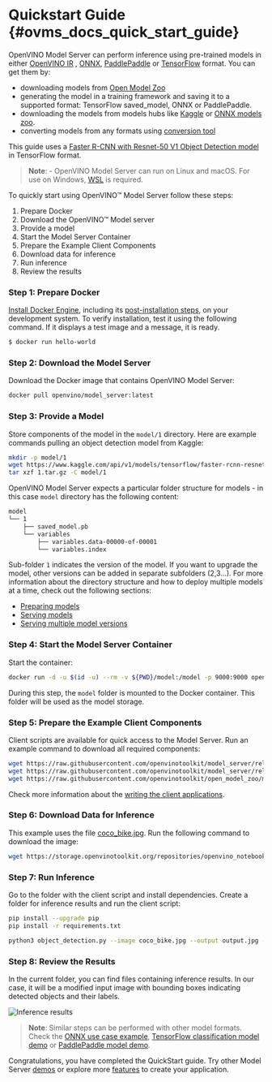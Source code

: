 # Quickstart Guide {#ovms_docs_quick_start_guide}

OpenVINO Model Server can perform inference using pre-trained models in either [OpenVINO IR](https://docs.openvino.ai/2024/documentation/openvino-ir-format/operation-sets.html)
, [ONNX](https://onnx.ai/), [PaddlePaddle](https://github.com/PaddlePaddle/Paddle) or [TensorFlow](https://www.tensorflow.org/) format. You can get them by:

- downloading models from [Open Model Zoo](https://storage.openvinotoolkit.org/repositories/open_model_zoo/)
- generating the model in a training framework and saving it to a supported format: TensorFlow saved_model, ONNX or PaddlePaddle.
- downloading the models from models hubs like [Kaggle](https://www.kaggle.com/models) or [ONNX models zoo](https://github.com/onnx/models).
- converting models from any formats using [conversion tool](https://docs.openvino.ai/2024/openvino-workflow/model-preparation/convert-model-to-ir.html)

This guide uses a [Faster R-CNN with Resnet-50 V1 Object Detection model](https://www.kaggle.com/models/tensorflow/faster-rcnn-resnet-v1/tensorFlow2/faster-rcnn-resnet50-v1-640x640/1) in TensorFlow format.

> **Note**: - OpenVINO Model Server can run on Linux and macOS. For use on Windows, [WSL](https://docs.microsoft.com/en-us/windows/wsl/) is required.

To quickly start using OpenVINO™ Model Server follow these steps:
1. Prepare Docker
2. Download the OpenVINO™ Model server
3. Provide a model
4. Start the Model Server Container
5. Prepare the Example Client Components
6. Download data for inference
7. Run inference
8. Review the results

### Step 1: Prepare Docker

[Install Docker Engine](https://docs.docker.com/engine/install/), including its [post-installation steps](https://docs.docker.com/engine/install/linux-postinstall/), on your development system.
To verify installation, test it using the following command. If it displays a test image and a message, it is ready.

``` bash
$ docker run hello-world
```

### Step 2: Download the Model Server

Download the Docker image that contains OpenVINO Model Server:

```bash
docker pull openvino/model_server:latest
```

### Step 3: Provide a Model

Store components of the model in the `model/1` directory. Here are example commands pulling an object detection model from Kaggle:

```bash
mkdir -p model/1
wget https://www.kaggle.com/api/v1/models/tensorflow/faster-rcnn-resnet-v1/tensorFlow2/faster-rcnn-resnet50-v1-640x640/1/download -O 1.tar.gz
tar xzf 1.tar.gz -C model/1
```

OpenVINO Model Server expects a particular folder structure for models - in this case `model` directory has the following content:
```bash
model
└── 1
    ├── saved_model.pb
    └── variables
        ├── variables.data-00000-of-00001
        └── variables.index
```

Sub-folder `1` indicates the version of the model. If you want to upgrade the model, other versions can be added in separate subfolders (2,3...).
For more information about the directory structure and how to deploy multiple models at a time, check out the following sections:
- [Preparing models](models_repository.md)
- [Serving models](starting_server.md)
- [Serving multiple model versions](model_version_policy.md)

### Step 4: Start the Model Server Container

Start the container:

```bash
docker run -d -u $(id -u) --rm -v ${PWD}/model:/model -p 9000:9000 openvino/model_server:latest --model_name faster_rcnn --model_path /model --port 9000
```
During this step, the `model` folder is mounted to the Docker container.  This folder will be used as the model storage.

### Step 5: Prepare the Example Client Components

Client scripts are available for quick access to the Model Server. Run an example command to download all required components:

```bash
wget https://raw.githubusercontent.com/openvinotoolkit/model_server/releases/2024/2/demos/object_detection/python/object_detection.py
wget https://raw.githubusercontent.com/openvinotoolkit/model_server/releases/2024/2/demos/object_detection/python/requirements.txt
wget https://raw.githubusercontent.com/openvinotoolkit/open_model_zoo/master/data/dataset_classes/coco_91cl.txt
```

Check more information about the [writing the client applications](./writing_app.md).

### Step 6: Download Data for Inference

This example uses the file [coco_bike.jpg](https://storage.openvinotoolkit.org/repositories/openvino_notebooks/data/data/image/coco_bike.jpg). Run the following command to download the image:

```bash
wget https://storage.openvinotoolkit.org/repositories/openvino_notebooks/data/data/image/coco_bike.jpg
```

### Step 7: Run Inference

Go to the folder with the client script and install dependencies. Create a folder for inference results and run the client script:

```bash
pip install --upgrade pip
pip install -r requirements.txt

python3 object_detection.py --image coco_bike.jpg --output output.jpg --service_url localhost:9000
```

### Step 8: Review the Results

In the current folder, you can find files containing inference results.
In our case, it will be a modified input image with bounding boxes indicating detected objects and their labels.

![Inference results](quickstart_result.jpeg)

> **Note**: Similar steps can be performed with other model formats. Check the [ONNX use case example](../demos/using_onnx_model/python/README.md),
[TensorFlow classification model demo](../demos/image_classification_using_tf_model/python/README.md)
or [PaddlePaddle model demo](../demos/segmentation_using_paddlepaddle_model/python/README.md).

Congratulations, you have completed the QuickStart guide. Try other Model Server [demos](../demos/README.md) or explore more [features](features.md) to create your application.

